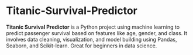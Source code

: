 # Titanic-Survival-Predictor
**Titanic Survival Predictor** is a Python project using machine learning to predict passenger survival based on features like age, gender, and class. It involves data cleaning, visualization, and model building using Pandas, Seaborn, and Scikit-learn. Great for beginners in data science.
